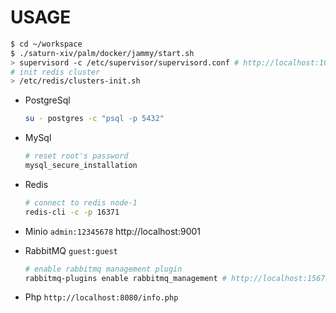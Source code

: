 # USAGE

```bash
$ cd ~/workspace
$ ./saturn-xiv/palm/docker/jammy/start.sh
> supervisord -c /etc/supervisor/supervisord.conf # http://localhost:10001
# init redis cluster
> /etc/redis/clusters-init.sh
```

- PostgreSql

  ```bash
  su - postgres -c "psql -p 5432"
  ```

- MySql

  ```bash
  # reset root's password
  mysql_secure_installation
  ```

- Redis

  ```bash
  # connect to redis node-1
  redis-cli -c -p 16371
  ```

- Minio `admin:12345678` http://localhost:9001

- RabbitMQ `guest:guest`

  ```bash
  # enable rabbitmq management plugin
  rabbitmq-plugins enable rabbitmq_management # http://localhost:15672
  ```

- Php `http://localhost:8080/info.php`
